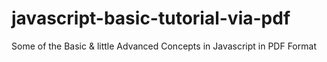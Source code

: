 # javascript-basic-tutorial-via-pdf
Some of the Basic &amp; little Advanced Concepts in Javascript in PDF Format
